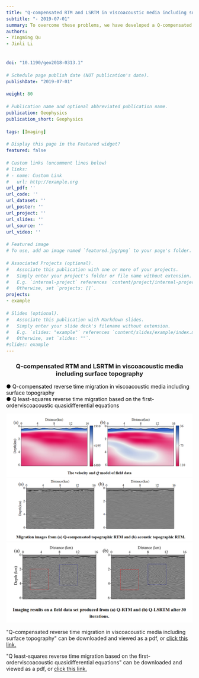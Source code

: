 ```yaml
---
title: "Q-compensated RTM and LSRTM in viscoacoustic media including surface topography"
subtitle: "- 2019-07-01"
summary: To overcome these problems, we have developed a Q-compensated topographic RTM method. In this method, a new viscoacoustic quasidifferential equation is introduced to simulate forward- and backward-propagated wavefields. 
authors:
- Yingming Qu
- Jinli Li


doi: "10.1190/geo2018-0313.1"

# Schedule page publish date (NOT publication's date).
publishDate: "2019-07-01"

weight: 80

# Publication name and optional abbreviated publication name.
publication: Geophysics
publication_short: Geophysics 

tags: [Imaging]

# Display this page in the Featured widget?
featured: false

# Custom links (uncomment lines below)
# links:
# - name: Custom Link
#   url: http://example.org
url_pdf: ''
url_code: ''
url_dataset: ''
url_poster: ''
url_project: ''
url_slides: ''
url_source: ''
url_video: ''

# Featured image
# To use, add an image named `featured.jpg/png` to your page's folder. 

# Associated Projects (optional).
#   Associate this publication with one or more of your projects.
#   Simply enter your project's folder or file name without extension.
#   E.g. `internal-project` references `content/project/internal-project/index.md`.
#   Otherwise, set `projects: []`.
projects:
- example

# Slides (optional).
#   Associate this publication with Markdown slides.
#   Simply enter your slide deck's filename without extension.
#   E.g. `slides: "example"` references `content/slides/example/index.md`.
#   Otherwise, set `slides: ""`.
#slides: example
---
```


### <center>Q-compensated RTM and LSRTM in viscoacoustic media including surface topography<center>

 <font color=black> ● Q-compensated reverse time migration in viscoacoustic media including surface topography</font><br /> 
 <font color=black> ● Q least-squares reverse time migration based on the first-orderviscoacoustic quasidifferential equations</font>

<div style="text-align: center;">
  <img src="./Q-compensated RTM and LSRTM in viscoacoustic media including surface topography.assets/image1.png" alt="Image Alt Text" style="max-width: 100%; height: auto;">
</div>

<div style="text-align: center;">
  <img src="./Q-compensated RTM and LSRTM in viscoacoustic media including surface topography.assets/image2.png" alt="Image Alt Text" style="max-width: 100%; height: auto;">
</div>

<div style="text-align: center;">
  <img src="./Q-compensated RTM and LSRTM in viscoacoustic media including surface topography.assets/image3.png" alt="Image Alt Text" style="max-width: 100%; height: auto;">
</div>




"Q-compensated reverse time migration in viscoacoustic media including surface topography" can be downloaded and viewed as a pdf, or [click this link.](https://library.seg.org/doi/10.1190/geo2018-0313.1)

"Q least-squares reverse time migration based on the first-orderviscoacoustic quasidifferential equations" can be downloaded and viewed as a pdf, or [click this link.](https://library.seg.org/doi/10.1190/geo2020-0712.1)

